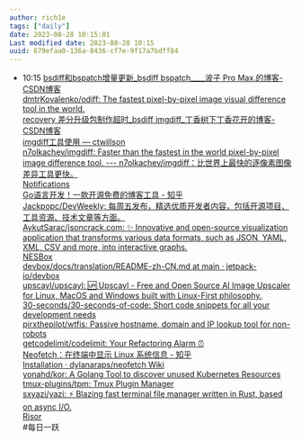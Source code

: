 ```yaml
---
author: rich1e
tags: ["daily"]
date: 2023-08-28 10:15:01
Last modified date: 2023-08-28 10:15
uuid: 679efaa0-136a-8436-cf7e-9f17a7bdff84
---
```


- 10:15 [bsdiff和bspatch增量更新_bsdiff bspatch____波子 Pro Max.的博客-CSDN博客](https://blog.csdn.net/u013318019/article/details/125839084)<br>[dmtrKovalenko/odiff: The fastest pixel-by-pixel image visual difference tool in the world.](https://github.com/dmtrKovalenko/odiff)<br>[recovery 差分升级包制作超时_bsdiff imgdiff_丁香树下丁香花开的博客-CSDN博客](https://blog.csdn.net/csdn66_2016/article/details/73800349)<br>[imgdiff工具使用 — ctwillson](http://hooltech.com/2017/11/21/imgdiff-19-00/)<br>[n7olkachev/imgdiff: Faster than the fastest in the world pixel-by-pixel image difference tool. --- n7olkachev/imgdiff：比世界上最快的逐像素图像差异工具更快。](https://github.com/n7olkachev/imgdiff)<br>[Notifications](https://github.com/notifications?query=is%3Aunread)<br>[Go语言开发！一款开源免费的博客工具 - 知乎](https://zhuanlan.zhihu.com/p/607755468)<br>[Jackpopc/DevWeekly: 每周五发布，精选优质开发者内容，包括开源项目、工具资源、技术文章等方面。](https://github.com/Jackpopc/DevWeekly)<br>[AykutSarac/jsoncrack.com: ✨ Innovative and open-source visualization application that transforms various data formats, such as JSON, YAML, XML, CSV and more, into interactive graphs.](https://github.com/AykutSarac/jsoncrack.com)<br>[NESBox](https://nesbox.xianqiao.wang/)<br>[devbox/docs/translation/README-zh-CN.md at main · jetpack-io/devbox](https://github.com/jetpack-io/devbox/blob/main/docs/translation/README-zh-CN.md)<br>[upscayl/upscayl: 🆙 Upscayl - Free and Open Source AI Image Upscaler for Linux, MacOS and Windows built with Linux-First philosophy.](https://github.com/upscayl/upscayl)<br>[30-seconds/30-seconds-of-code: Short code snippets for all your development needs](https://github.com/30-seconds/30-seconds-of-code)<br>[pirxthepilot/wtfis: Passive hostname, domain and IP lookup tool for non-robots](https://github.com/pirxthepilot/wtfis)<br>[getcodelimit/codelimit: Your Refactoring Alarm ⏰](https://github.com/getcodelimit/codelimit)<br>[Neofetch：在终端中显示 Linux 系统信息 - 知乎](https://zhuanlan.zhihu.com/p/69777438)<br>[Installation · dylanaraps/neofetch Wiki](https://github.com/dylanaraps/neofetch/wiki/Installation#macos-homebrew)<br>[yonahd/kor: A Golang Tool to discover unused Kubernetes Resources](https://github.com/yonahd/kor)<br>[tmux-plugins/tpm: Tmux Plugin Manager](https://github.com/tmux-plugins/tpm)<br>[sxyazi/yazi: ⚡️ Blazing fast terminal file manager written in Rust, based on async I/O.](https://github.com/sxyazi/yazi)<br>[Risor](https://risor.io/)<br>#每日一跃